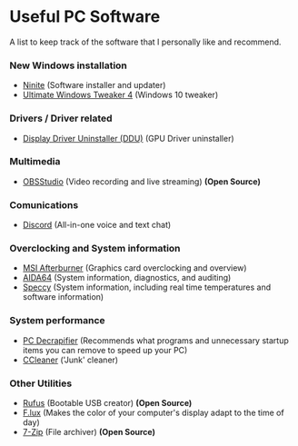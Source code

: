 # Useful PC Software
A list to keep track of the software that I personally like and recommend.


### New Windows installation

* [Ninite](https://ninite.com/) (Software installer and updater)
* [Ultimate Windows Tweaker 4](http://www.thewindowsclub.com/ultimate-windows-tweaker-4-windows-10) (Windows 10 tweaker)


### Drivers / Driver related

* [Display Driver Uninstaller (DDU)](https://www.wagnardsoft.com/) (GPU Driver uninstaller)

### Multimedia

* [OBSStudio](https://obsproject.com/) (Video recording and live streaming) **(Open Source)**

### Comunications

* [Discord](https://discordapp.com/download) (All-in-one voice and text chat)

### Overclocking and System information

* [MSI Afterburner](https://msi.com/page/afterburner) (Graphics card overclocking and overview)
* [AIDA64](https://www.aida64.com/downloads) (System information, diagnostics, and auditing)
* [Speccy](https://www.piriform.com/speccy/download) (System information, including real time temperatures and software information)

### System performance

* [PC Decrapifier](https://www.pcdecrapifier.com/download) (Recommends what programs and unnecessary startup items you can remove to speed up your PC)
* [CCleaner](https://www.piriform.com/ccleaner/download) ('Junk' cleaner)

### Other Utilities

* [Rufus](http://rufus.akeo.ie/?locale=en_US) (Bootable USB creator) **(Open Source)**
* [F.lux](https://justgetflux.com/) (Makes the color of your computer's display adapt to the time of day)
* [7-Zip](http://www.7-zip.org/download.html) (File archiver) **(Open Source)**
